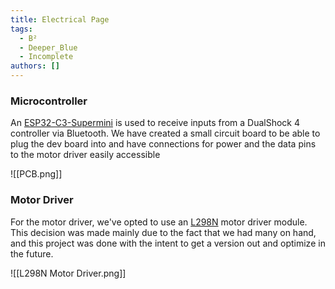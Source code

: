 ```yaml
---
title: Electrical Page
tags:
  - B²
  - Deeper_Blue
  - Incomplete
authors: []
---
```

### Microcontroller

An [ESP32-C3-Supermini](https://dl.artronshop.co.th/ESP32-C3%20SuperMini%20datasheet.pdf) is used to receive inputs from a DualShock 4 controller via Bluetooth. We have created a small circuit board to be able to plug the dev board into and have connections for power and the data pins to the motor driver easily accessible

![[PCB.png]]

### Motor Driver

For the motor driver, we've opted to use an [L298N](https://www.handsontec.com/dataspecs/L298N%20Motor%20Driver.pdf) motor driver module. This decision was made mainly due to the fact that we had many on hand, and this project was done with the intent to get a version out and optimize in the future.

![[L298N Motor Driver.png]]